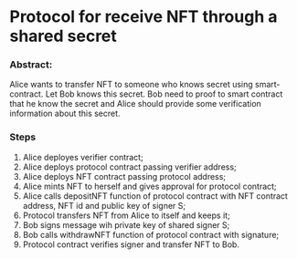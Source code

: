# Protocol for receive NFT through a shared secret

### Abstract:

Alice wants to transfer NFT to someone who knows secret using smart-contract. Let Bob knows this secret. Bob need to proof to smart contract that he know the secret and Alice should provide some verification information about this secret.

### Steps

1. Alice deployes verifier contract;
2. Alice deploys protocol contract passing verifier address;
3. Alice deploys NFT contract passing protocol address;
4. Alice mints NFT to herself and gives approval for protocol contract;
5. Alice calls depositNFT function of protocol contract with NFT contract address, NFT id and public key of signer S;
6. Protocol transfers NFT from Alice to itself and keeps it;
7. Bob signs message wih private key of shared signer S;
8. Bob calls withdrawNFT function of protocol contract with signature;
9. Protocol contract verifies signer and transfer NFT to Bob.